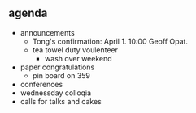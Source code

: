 ## agenda
 - announcements
     - Tong's confirmation: April 1. 10:00 Geoff Opat.
     - tea towel duty voulenteer
        - wash over weekend
 - paper congratulations
     - pin board on 359
 - conferences
 - wednessday colloqia
 - calls for talks and cakes
